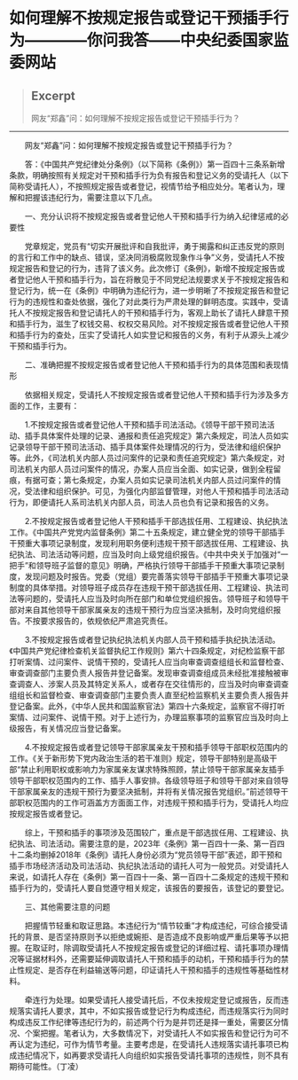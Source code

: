 
# 如何理解不按规定报告或登记干预插手行为————你问我答——中央纪委国家监委网站

> ## Excerpt
> 网友“郑鑫”问：如何理解不按规定报告或登记干预插手行为？

---
　　网友“郑鑫”问：如何理解不按规定报告或登记干预插手行为？

　　答：《中国共产党纪律处分条例》（以下简称《条例》）第一百四十三条系新增条款，明确按照有关规定对干预和插手行为负有报告和登记义务的受请托人（以下简称受请托人），不按照规定报告或者登记，视情节给予相应处分。笔者认为，理解和把握该违纪行为，需要注意以下几点。

　　一、充分认识将不按规定报告或者登记他人干预和插手行为纳入纪律惩戒的必要性

　　党章规定，党员有“切实开展批评和自我批评，勇于揭露和纠正违反党的原则的言行和工作中的缺点、错误，坚决同消极腐败现象作斗争”义务，受请托人不按规定报告和登记的行为，违背了该义务。此次修订《条例》，新增不按规定报告或者登记他人干预和插手行为，旨在将散见于不同党纪法规要求关于不按规定报告和登记行为，统一在《条例》中明确为违纪行为，进一步明晰了不按规定报告和登记行为的违规性和查处依据，强化了对此类行为严肃处理的鲜明态度。实践中，受请托人不按规定报告和登记请托人的干预和插手行为，客观上助长了请托人肆意干预和插手行为，滋生了权钱交易、权权交易风险。对不按规定报告或者登记他人干预和插手行为的查处，压实了受请托人如实登记和报告的义务，有利于从源头上减少干预和插手行为。

　　二、准确把握不按规定报告或者登记他人干预和插手行为的具体范围和表现情形

　　依据相关规定，受请托人不按规定报告或者登记他人干预和插手行为涉及多方面的工作，主要有：

　　1.不按规定报告或者登记他人干预和插手司法活动。《领导干部干预司法活动、插手具体案件处理的记录、通报和责任追究规定》第六条规定，司法人员如实记录领导干部干预司法活动、插手具体案件处理情况的行为，受法律和组织保护等。此外，《司法机关内部人员过问案件的记录和责任追究规定》第六条规定，对司法机关内部人员过问案件的情况，办案人员应当全面、如实记录，做到全程留痕，有据可查；第七条规定，办案人员如实记录司法机关内部人员过问案件的情况，受法律和组织保护。可见，为强化内部监督管理，对他人干预和插手司法活动行为，即便请托人系司法机关内部人员，司法人员也负有记录和报告的义务。

　　2.不按规定报告或者登记他人干预和插手干部选拔任用、工程建设、执纪执法工作。《中国共产党党内监督条例》第二十五条规定，建立健全党的领导干部插手干预重大事项记录制度，发现利用职务便利违规干预干部选拔任用、工程建设、执纪执法、司法活动等问题，应当及时向上级党组织报告。《中共中央关于加强对“一把手”和领导班子监督的意见》明确，严格执行领导干部插手干预重大事项记录制度，发现问题及时报告。党委（党组）要完善落实领导干部插手干预重大事项记录制度的具体举措。对领导班子成员存在违规干预干部选拔任用、工程建设、执法司法等问题的，受请托人应当及时向所在部门和单位党组织报告。领导班子和领导干部对来自其他领导干部家属亲友的违规干预行为应当坚决抵制，及时向党组织报告。不按要求报告的，依规依纪严肃追究责任。

　　3.不按规定报告或者登记执纪执法机关内部人员干预和插手执纪执法活动。《中国共产党纪律检查机关监督执纪工作规则》第六十四条规定，对纪检监察干部打听案情、过问案件、说情干预的，受请托人应当向审查调查组组长和监督检查、审查调查部门主要负责人报告并登记备案。发现审查调查组成员未经批准接触被审查调查人、涉案人员及其特定关系人，或者存在交往情形的，应当及时向审查调查组组长和监督检查、审查调查部门主要负责人直至纪检监察机关主要负责人报告并登记备案。此外，《中华人民共和国监察官法》第四十六条规定，监察官不得打听案情、过问案件、说情干预。对于上述行为，办理监察事项的监察官应当及时向上级报告，有关情况应当登记备案。

　　4.不按规定报告或者登记领导干部家属亲友干预和插手领导干部职权范围内的工作。《关于新形势下党内政治生活的若干准则》规定，领导干部特别是高级干部“禁止利用职权或影响力为家属亲友谋求特殊照顾，禁止领导干部家属亲友插手领导干部职权范围内的工作、插手人事安排。各级领导班子和领导干部对来自领导干部家属亲友的违规干预行为要坚决抵制，并将有关情况报告党组织。”前述领导干部职权范围内的工作可涵盖方方面面工作，对违规干预和插手行为，受请托人均应按规定报告或者登记。

　　综上，干预和插手的事项涉及范围较广，重点是干部选拔任用、工程建设、执纪执法、司法活动。需要注意的是，2023年《条例》第一百四十一条、第一百四十二条均删掉2018年《条例》请托人身份必须为“党员领导干部”表述，即干预和插手市场经济活动及司法活动、执纪执法活动的请托人可为一般党员。对受请托人来说，如请托人存在《条例》第一百四十一条、第一百四十二条规定的违规干预和插手行为的，受请托人要自觉遵守相关规定，该报告的要报告，该登记的要登记。

　　三、其他需要注意的问题

　　把握情节轻重和取证思路。本违纪行为“情节较重”才构成违纪，可综合接受请托的背景、是否坚持原则予以拒绝或婉拒、是否造成不良影响或严重后果等予以把握。在取证时，除调取受请托人不按规定报告或登记的详细过程、请托事项办理情况等证据材料外，还需要延伸调取请托人干预和插手的动机，干预和插手行为的禁止性规定、是否存在利益输送等问题，印证请托人干预和插手的违规性等基础性材料。

　　牵连行为处理。如果受请托人接受请托后，不仅未按规定登记或报告，反而违规落实请托人要求，其中，不如实报告或登记行为构成违纪，而违规落实行为同时构成违反工作纪律等违纪行为的，前述两个行为是并罚还是择一重处，需要区分情况、个案把握。笔者认为，大多数情况下，对受请托人不如实报告和登记行为可不再认定为违纪，可作为情节考量。主要考虑是，在受请托人违规落实请托事项已构成违纪情况下，如再要求受请托人向组织如实报告受请托事项的违规性，则不具有期待可能性。（丁凌）
